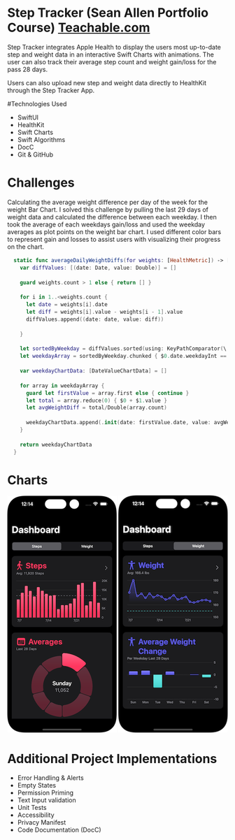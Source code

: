 # Step Tracker (Sean Allen Portfolio Course) [Teachable.com](https://seanallen.teachable.com)
Step Tracker integrates Apple Health to display the users most up-to-date step and weight data in an interactive Swift Charts with animations. The user can also track their average step count and weight gain/loss for the pass 28 days.

Users can also upload new step and weight data directly to HealthKit through the Step Tracker App.

#Technologies Used
* SwiftUI
* HealthKit
* Swift Charts
* Swift Algorithms
* DocC
* Git & GitHub

# Challenges
Calculating the average weight difference per day of the week for the weight Bar Chart.
I solved this challenge by pulling the last 29 days of weight data and calculated the difference between each weekday. I then took the average of each weekdays gain/loss and used the weekday averages as plot points on the weight bar chart. I used different color bars to represent gain and losses to assist users with visualizing their progress on the chart.
```swift
  static func averageDailyWeightDiffs(for weights: [HealthMetric]) -> [DateValueChartData] {
    var diffValues: [(date: Date, value: Double)] = []

    guard weights.count > 1 else { return [] }

    for i in 1..<weights.count {
      let date = weights[i].date
      let diff = weights[i].value - weights[i - 1].value
      diffValues.append((date: date, value: diff))

    }

    let sortedByWeekday = diffValues.sorted(using: KeyPathComparator(\.date.weekdayInt))
    let weekdayArray = sortedByWeekday.chunked { $0.date.weekdayInt == $1.date.weekdayInt }

    var weekdayChartData: [DateValueChartData] = []

    for array in weekdayArray {
      guard let firstValue = array.first else { continue }
      let total = array.reduce(0) { $0 + $1.value }
      let avgWeightDiff = total/Double(array.count)

      weekdayChartData.append(.init(date: firstValue.date, value: avgWeightDiff))
    }

    return weekdayChartData
  }
```
# Charts
![Steps](assets/steps.png) ![Weights](assets/weights.png)

# Additional Project Implementations
* Error Handling & Alerts
* Empty States
* Permission Priming
* Text Input validation
* Unit Tests
* Accessibility
* Privacy Manifest
* Code Documentation (DocC)
